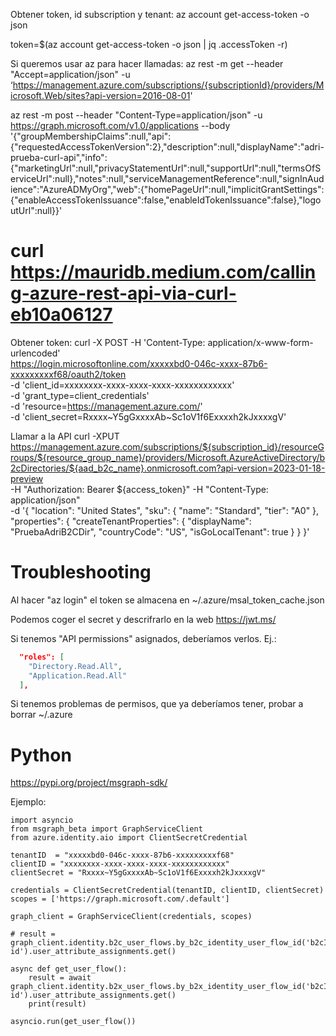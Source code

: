 Obtener token, id subscription y tenant:
az account get-access-token -o json

token=$(az account get-access-token -o json | jq .accessToken -r)

Si queremos usar az para hacer llamadas:
az rest -m get --header "Accept=application/json" -u ‘<https://management.azure.com/subscriptions/{subscriptionId}/providers/Microsoft.Web/sites?api-version=2016-08-01>'

az rest -m post --header "Content-Type=application/json" -u <https://graph.microsoft.com/v1.0/applications> --body '{"groupMembershipClaims":null,"api":{"requestedAccessTokenVersion":2},"description":null,"displayName":"adri-prueba-curl-api","info":{"marketingUrl":null,"privacyStatementUrl":null,"supportUrl":null,"termsOfServiceUrl":null},"notes":null,"serviceManagementReference":null,"signInAudience":"AzureADMyOrg","web":{"homePageUrl":null,"implicitGrantSettings":{"enableAccessTokenIssuance":false,"enableIdTokenIssuance":false},"logoutUrl":null}}'

# curl <https://mauridb.medium.com/calling-azure-rest-api-via-curl-eb10a06127>

Obtener token:
curl -X POST -H 'Content-Type: application/x-www-form-urlencoded' \
 <https://login.microsoftonline.com/xxxxxbd0-046c-xxxx-87b6-xxxxxxxxxf68/oauth2/token> \
 -d 'client_id=xxxxxxxx-xxxx-xxxx-xxxx-xxxxxxxxxxxx' \
 -d 'grant_type=client_credentials' \
 -d 'resource=<https://management.azure.com/>' \
 -d 'client_secret=Rxxxx~Y5gGxxxxAb~Sc1oV1f6Exxxxh2kJxxxxgV'

Llamar a la API
curl -XPUT <https://management.azure.com/subscriptions/${subscription_id}/resourceGroups/${resource_group_name}/providers/Microsoft.AzureActiveDirectory/b2cDirectories/${aad_b2c_name}.onmicrosoft.com?api-version=2023-01-18-preview> \
 -H "Authorization: Bearer ${access_token}" -H "Content-Type: application/json" \
 -d '{ "location": "United States", "sku": { "name": "Standard", "tier": "A0" }, "properties": { "createTenantProperties": { "displayName": "PruebaAdriB2CDir", "countryCode": "US", "isGoLocalTenant": true } } }'

# Troubleshooting

Al hacer "az login" el token se almacena en ~/.azure/msal_token_cache.json

Podemos coger el secret y descrifrarlo en la web <https://jwt.ms/>

Si tenemos "API permissions" asignados, deberíamos verlos. Ej.:

```json
  "roles": [
    "Directory.Read.All",
    "Application.Read.All"
  ],
```

Si tenemos problemas de permisos, que ya deberíamos tener, probar a borrar ~/.azure

# Python

<https://pypi.org/project/msgraph-sdk/>

Ejemplo:

```
import asyncio
from msgraph_beta import GraphServiceClient
from azure.identity.aio import ClientSecretCredential

tenantID  = "xxxxxbd0-046c-xxxx-87b6-xxxxxxxxxf68"
clientID = "xxxxxxxx-xxxx-xxxx-xxxx-xxxxxxxxxxxx"
clientSecret = "Rxxxx~Y5gGxxxxAb~Sc1oV1f6Exxxxh2kJxxxxgV"

credentials = ClientSecretCredential(tenantID, clientID, clientSecret)
scopes = ['https://graph.microsoft.com/.default']

graph_client = GraphServiceClient(credentials, scopes)

# result = graph_client.identity.b2c_user_flows.by_b2c_identity_user_flow_id('b2cIdentityUserFlow-id').user_attribute_assignments.get()

async def get_user_flow():
    result = await graph_client.identity.b2x_user_flows.by_b2x_identity_user_flow_id('b2cIdentityUserFlow-id').user_attribute_assignments.get()
    print(result)

asyncio.run(get_user_flow())
```

